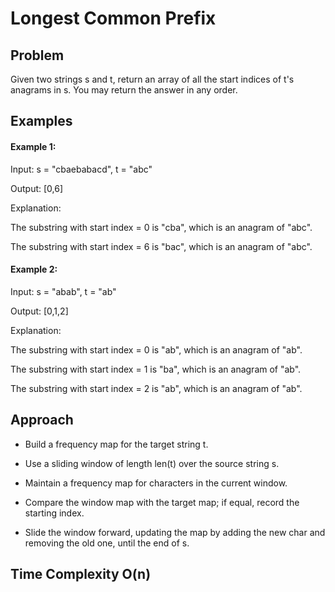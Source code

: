 #  Longest Common Prefix

## Problem

Given two strings s and t, return an array of all the start indices of t's anagrams in s. You may return the answer in any order.

## Examples

#### Example 1:

Input: s = "cbaebabacd", t = "abc"

Output: [0,6]

Explanation:

The substring with start index = 0 is "cba", which is an anagram of "abc".

The substring with start index = 6 is "bac", which is an anagram of "abc".

#### Example 2:

Input: s = "abab", t = "ab"

Output: [0,1,2]

Explanation:

The substring with start index = 0 is "ab", which is an anagram of "ab".

The substring with start index = 1 is "ba", which is an anagram of "ab".

The substring with start index = 2 is "ab", which is an anagram of "ab".

## Approach
 - Build a frequency map for the target string t.

 - Use a sliding window of length len(t) over the source string s.

 - Maintain a frequency map for characters in the current window.

 - Compare the window map with the target map; if equal, record the starting index.

 - Slide the window forward, updating the map by adding the new char and removing the old one, until the end of s.

## Time Complexity O(n)